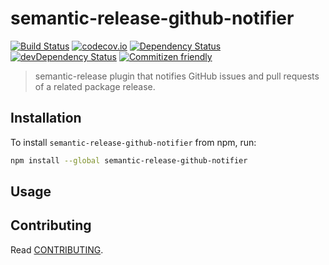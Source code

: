 # semantic-release-github-notifier

[![Build Status](https://snap-ci.com/hbetts/semantic-release-github-notifier/branch/master/build_image)](https://snap-ci.com/hbetts/semantic-release-github-notifier/branch/master)
[![codecov.io](https://codecov.io/github/hbetts/semantic-release-github-notifier/coverage.svg?branch=master)](https://codecov.io/github/hbetts/semantic-release-github-notifier?branch=master)
[![Dependency Status](https://david-dm.org/hbetts/semantic-release-github-notifier.svg)](https://david-dm.org/hbetts/semantic-release-github-notifier)
[![devDependency Status](https://david-dm.org/hbetts/semantic-release-github-notifier/dev-status.svg)](https://david-dm.org/hbetts/semantic-release-github-notifier#info=devDependencies)
[![Commitizen friendly](https://img.shields.io/badge/commitizen-friendly-brightgreen.svg)](http://commitizen.github.io/cz-cli/)

> semantic-release plugin that notifies GitHub issues and pull requests of a related package release.

## Installation

To install `semantic-release-github-notifier` from npm, run:

```bash
npm install --global semantic-release-github-notifier
```

## Usage



## Contributing

Read [CONTRIBUTING](CONTRIBUTING.md).
